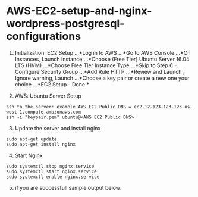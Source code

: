 # AWS-EC2-setup-and-nginx-wordpress-postgresql-configurations



1. Initialization: EC2 Setup
...*Log in to AWS
...*Go to AWS Console
...*On Instances, Launch Instance
...*Choose (Free Tier) Ubuntu Server 16.04 LTS (HVM)
...*Choose Free Tier Instance Type
...*Skip to Step 6 - Configure Security Group
...*Add Rule HTTP
...*Review and Launch , Ignore warning, Launch
...*Choose a key pair or create a new one your choice
...*EC2 Setup - Done *

2. AWS: Ubuntu Server Setup
```
ssh to the server: example AWS EC2 Public DNS = ec2-12-123-123-123.us-west-1.compute.amazonaws.com
ssh -i "keypair.pem" ubuntu@<AWS EC2 Public DNS>
```

3. Update the server and install nginx
```
sudo apt-get update
sudo apt-get install nginx
```

4. Start Nginx
```
sudo systemctl stop nginx.service
sudo systemctl start nginx.service
sudo systemctl enable nginx.service
```

5. if you are successfull sample output below:
